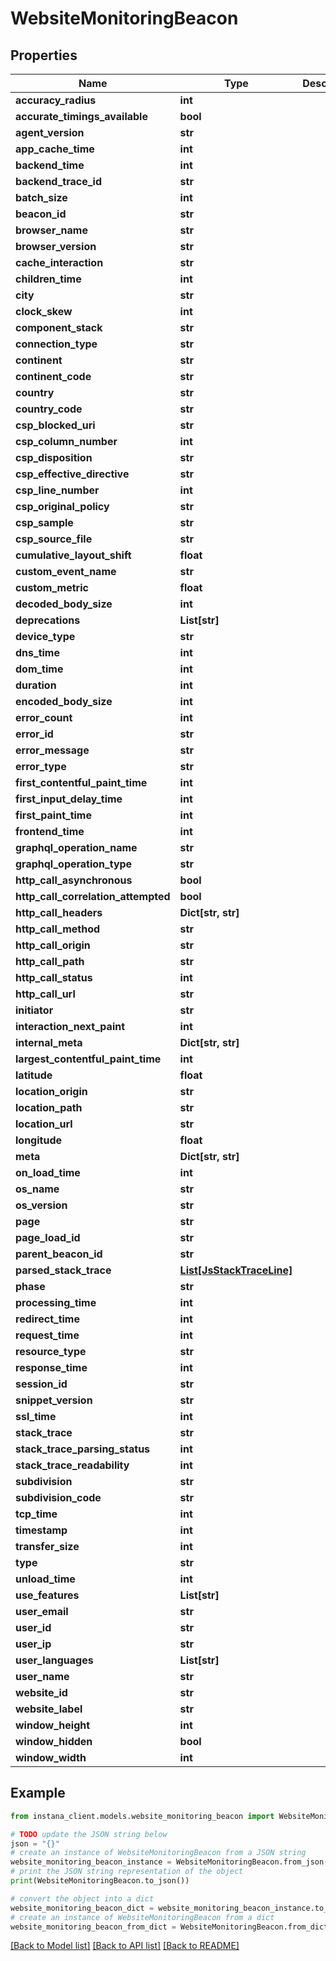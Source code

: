 # WebsiteMonitoringBeacon


## Properties

Name | Type | Description | Notes
------------ | ------------- | ------------- | -------------
**accuracy_radius** | **int** |  | [optional] 
**accurate_timings_available** | **bool** |  | [optional] 
**agent_version** | **str** |  | [optional] 
**app_cache_time** | **int** |  | [optional] 
**backend_time** | **int** |  | [optional] 
**backend_trace_id** | **str** |  | [optional] 
**batch_size** | **int** |  | [optional] 
**beacon_id** | **str** |  | 
**browser_name** | **str** |  | [optional] 
**browser_version** | **str** |  | [optional] 
**cache_interaction** | **str** |  | [optional] 
**children_time** | **int** |  | [optional] 
**city** | **str** |  | [optional] 
**clock_skew** | **int** |  | [optional] 
**component_stack** | **str** |  | [optional] 
**connection_type** | **str** |  | [optional] 
**continent** | **str** |  | [optional] 
**continent_code** | **str** |  | [optional] 
**country** | **str** |  | [optional] 
**country_code** | **str** |  | [optional] 
**csp_blocked_uri** | **str** |  | [optional] 
**csp_column_number** | **int** |  | [optional] 
**csp_disposition** | **str** |  | [optional] 
**csp_effective_directive** | **str** |  | [optional] 
**csp_line_number** | **int** |  | [optional] 
**csp_original_policy** | **str** |  | [optional] 
**csp_sample** | **str** |  | [optional] 
**csp_source_file** | **str** |  | [optional] 
**cumulative_layout_shift** | **float** |  | [optional] 
**custom_event_name** | **str** |  | [optional] 
**custom_metric** | **float** |  | [optional] 
**decoded_body_size** | **int** |  | [optional] 
**deprecations** | **List[str]** |  | [optional] 
**device_type** | **str** |  | [optional] 
**dns_time** | **int** |  | [optional] 
**dom_time** | **int** |  | [optional] 
**duration** | **int** |  | [optional] 
**encoded_body_size** | **int** |  | [optional] 
**error_count** | **int** |  | [optional] 
**error_id** | **str** |  | [optional] 
**error_message** | **str** |  | [optional] 
**error_type** | **str** |  | [optional] 
**first_contentful_paint_time** | **int** |  | [optional] 
**first_input_delay_time** | **int** |  | [optional] 
**first_paint_time** | **int** |  | [optional] 
**frontend_time** | **int** |  | [optional] 
**graphql_operation_name** | **str** |  | [optional] 
**graphql_operation_type** | **str** |  | [optional] 
**http_call_asynchronous** | **bool** |  | [optional] 
**http_call_correlation_attempted** | **bool** |  | [optional] 
**http_call_headers** | **Dict[str, str]** |  | [optional] 
**http_call_method** | **str** |  | [optional] 
**http_call_origin** | **str** |  | [optional] 
**http_call_path** | **str** |  | [optional] 
**http_call_status** | **int** |  | [optional] 
**http_call_url** | **str** |  | [optional] 
**initiator** | **str** |  | [optional] 
**interaction_next_paint** | **int** |  | [optional] 
**internal_meta** | **Dict[str, str]** |  | [optional] 
**largest_contentful_paint_time** | **int** |  | [optional] 
**latitude** | **float** |  | [optional] 
**location_origin** | **str** |  | 
**location_path** | **str** |  | [optional] 
**location_url** | **str** |  | 
**longitude** | **float** |  | [optional] 
**meta** | **Dict[str, str]** |  | [optional] 
**on_load_time** | **int** |  | [optional] 
**os_name** | **str** |  | [optional] 
**os_version** | **str** |  | [optional] 
**page** | **str** |  | [optional] 
**page_load_id** | **str** |  | 
**parent_beacon_id** | **str** |  | [optional] 
**parsed_stack_trace** | [**List[JsStackTraceLine]**](JsStackTraceLine.md) |  | [optional] 
**phase** | **str** |  | [optional] 
**processing_time** | **int** |  | [optional] 
**redirect_time** | **int** |  | [optional] 
**request_time** | **int** |  | [optional] 
**resource_type** | **str** |  | [optional] 
**response_time** | **int** |  | [optional] 
**session_id** | **str** |  | [optional] 
**snippet_version** | **str** |  | [optional] 
**ssl_time** | **int** |  | [optional] 
**stack_trace** | **str** |  | [optional] 
**stack_trace_parsing_status** | **int** |  | [optional] 
**stack_trace_readability** | **int** |  | [optional] 
**subdivision** | **str** |  | [optional] 
**subdivision_code** | **str** |  | [optional] 
**tcp_time** | **int** |  | [optional] 
**timestamp** | **int** |  | [optional] 
**transfer_size** | **int** |  | [optional] 
**type** | **str** |  | 
**unload_time** | **int** |  | [optional] 
**use_features** | **List[str]** |  | [optional] 
**user_email** | **str** |  | [optional] 
**user_id** | **str** |  | [optional] 
**user_ip** | **str** |  | [optional] 
**user_languages** | **List[str]** |  | [optional] 
**user_name** | **str** |  | [optional] 
**website_id** | **str** |  | 
**website_label** | **str** |  | 
**window_height** | **int** |  | [optional] 
**window_hidden** | **bool** |  | [optional] 
**window_width** | **int** |  | [optional] 

## Example

```python
from instana_client.models.website_monitoring_beacon import WebsiteMonitoringBeacon

# TODO update the JSON string below
json = "{}"
# create an instance of WebsiteMonitoringBeacon from a JSON string
website_monitoring_beacon_instance = WebsiteMonitoringBeacon.from_json(json)
# print the JSON string representation of the object
print(WebsiteMonitoringBeacon.to_json())

# convert the object into a dict
website_monitoring_beacon_dict = website_monitoring_beacon_instance.to_dict()
# create an instance of WebsiteMonitoringBeacon from a dict
website_monitoring_beacon_from_dict = WebsiteMonitoringBeacon.from_dict(website_monitoring_beacon_dict)
```
[[Back to Model list]](../README.md#documentation-for-models) [[Back to API list]](../README.md#documentation-for-api-endpoints) [[Back to README]](../README.md)


